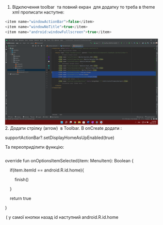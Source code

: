 1.  Відключення toolbar  та повний екран  для додатку то треба в theme xml прописати наступне: 
```kotlin
<item name="windowActionBar">false</item> 
<item name="windowNoTitle">true</item> 
<item name="android:windowFullscreen">true</item>
```
![alt text](pictures/005-1.png)
2. Додати стрілку (arrow)  в Toolbar. В onCreate додати : 
    

supportActionBar?.setDisplayHomeAsUpEnabled(true) 

Та переоприділити функцію: 
```kotli
```
override fun onOptionsItemSelected(item: MenuItem): Boolean { 

    if(item.itemId == android.R.id.home){ 

        finish() 

    } 

    return true 

} 

 ( у самої кнопки назад id наступний android.R.id.home